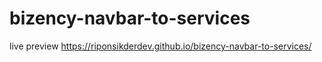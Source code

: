 # bizency-navbar-to-services
live preview
https://riponsikderdev.github.io/bizency-navbar-to-services/
